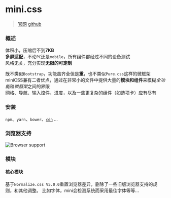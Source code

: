 # mini.css

> [官网](http://minicss.org/) [github](https://github.com/Chalarangelo/mini.css)

### 概述

体积小，压缩后不到**7KB**  
**多屏适配**，不论`PC`还是`mobile`，所有组件都经过不同的设备测试  
风格无关，充分实现**无限的可定制**  

既不类似`Bootstrap`，功能虽齐全但是**重**，也不类似`Pure.css`这样的微框架  
miniCSS兼有二者优点，通过在非常小的文件中提供大量的**模块和组件**来模糊*全功能*和*微框架*之间的界限  
网格、导航、输入控件、进度，以及一些更复杂的组件（如选项卡）应有尽有

### 安装

`npm`、`yarn`、`bower`、[`cdn`](https://cdnjs.com/libraries/mini.css) …

### 浏览器支持

![Browser support](https://raw.githubusercontent.com/hangyangws/myArticle/master/miniCSS/img/browser.png)

### 模块

#### 核心模块

基于`Normalize.css V5.0.0`重置浏览器差异，删除了一些旧版浏览器支持的规则，和其他调整。
比如字体，mini会检测系统而采用最佳字体等等…